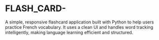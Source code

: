 # FLASH_CARD-
A simple, responsive flashcard application built with Python to help users practice French vocabulary. It uses a clean UI and handles word tracking intelligently, making language learning efficient and structured.
